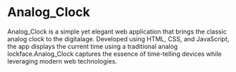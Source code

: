 # Analog_Clock
Analog_Clock is a simple yet elegant web application that brings the classic analog clock to the digitalage.  Developed using HTML, CSS, and JavaScript, the app displays the current time using a traditional analog lockface.Analog_Clock captures the essence of time-telling devices while leveraging modern web technologies.
